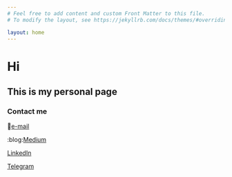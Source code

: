 ```yaml
---
# Feel free to add content and custom Front Matter to this file.
# To modify the layout, see https://jekyllrb.com/docs/themes/#overriding-theme-defaults

layout: home
---
```


# __Hi__ 
## This is my personal page

### Contact me
:e-mail:[e-mail](mailto:delovoy.kirillgrischuk@gmail.com)

:blog:[Medium](https://kirya522.medium.com/)

[LinkedIn](https://www.linkedin.com/in/kirill-grischuk/)

[Telegram](https://t.me/kirill_grischuk)
